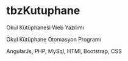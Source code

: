 # tbzKutuphane
Okul Kütüphanesi Web Yazılımı

Okul Kütüphane Otomasyon Programı

AngularJs, PHP, MySql, HTMl, Bootstrap, CSS 


